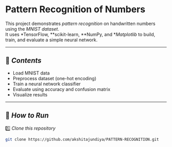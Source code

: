 # Pattern Recognition of Numbers

This project demonstrates *pattern recognition* on handwritten numbers using the *MNIST dataset*.  
It uses *TensorFlow, **scikit-learn, **NumPy, and **Matplotlib* to build, train, and evaluate a simple neural network.

---

## 📌 *Contents*

- Load MNIST data
- Preprocess dataset (one-hot encoding)
- Train a neural network classifier
- Evaluate using accuracy and confusion matrix
- Visualize results

---

## 🚀 *How to Run*

1️⃣ *Clone this repository*
```bash
git clone https://github.com/akshitajundiya/PATTERN-RECOGNITION.git
